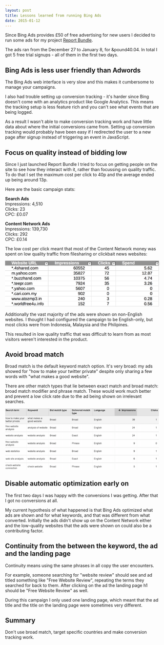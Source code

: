 ```yaml
---
layout: post
title: Lessons learned from running Bing Ads
date: 2015-01-12
---
```


Since Bing Ads provides &pound;50 of free advertising for new users I decided to run some ads for my project [Report Bundle](https://www.reportbundle.com/).

The ads ran from the December 27 to January 8, for &pound40.04. In total I got 5 free trial signups - all of them in the first two days.

## Bing Ads is less user friendly than Adwords

The Bing Ads web interface is very slow and this makes it cumbersome to manage your campaigns.

I also had trouble setting up conversion tracking - it's harder since Bing doesn't come with an analytics product like Google Analytics. This means the tracking setup is less feature rich and you can't see what events that are being logged.

As a result I wasn't able to make conversion tracking work and have little data about where the initial conversions came from. Setting up conversion tracking would probably have been easy if I redirected the user to a new page after signup instead of triggering an event in JavaScript.

## Focus on quality instead of bidding low

Since I just launched Report Bundle I tried to focus on getting people on the site to see how they interact with it, rather than focussing on quality traffic. To do that I set the maximum cost per click to 40p and the average ended up being around 13p.

Here are the basic campaign stats:

**Search Ads**  
Impressions: 4,510  
Clicks: 23  
CPC: &pound;0.07

**Content Network Ads**  
Impressions: 139,730  
Clicks: 292  
CPC: &pound;0.14

The low cost per click meant that most of the Content Network money was spent on low quality traffic from  filesharing or clickbait news websites:

![Publishers for Bing Ads](/img/blog/bing-ads/content-publishers.png)

Additionally the vast majority of the ads were shown on non-English websites. I thought I had configured the campaign to be English-only, but most clicks were from Indonesia, Malaysia and the Philipines.

This resulted in low quality traffic that was difficult to learn from as most visitors weren't interested in the product.

## Avoid broad match

Broad match is the default keyword match option. It's very broad: my ads showed for "how to make your twitter private" despite only sharing a few words with "what makes a good website".

There are other match types that lie between exact match and broad match: broad match modifier and phrase match. These would work much better and prevent a low click rate due to the ad being shown on irrelevant searches.

![Broad match search terms](/img/blog/bing-ads/search-terms.png)

## Disable automatic optimization early on

The first two days I was happy with the conversions I was getting. After that I got no conversions at all.

My current hypothesis of what happened is that Bing Ads optimized what ads are shown and for what keywords, and that was different from what converted. Initially the ads didn't show up on the Content Network either and the low-quality websites that the ads were shown on could also be a contributing factor.

## Continuity from the between the keyword, the ad and the landing page

Continuity means using the same phrases in all copy the user encounters.

For example, someone searching for "website review" should see and ad titled something like "Free Website Review", repeating the terms they searched for back to them. After clicking on the ad the landing page h1 should be "Free Website Review" as well.

During this campaign I only used one landing page, which meant that the ad title and the title on the landing page were sometimes very different.

## Summary

Don't use broad match, target specific countries and make conversion tracking work.
